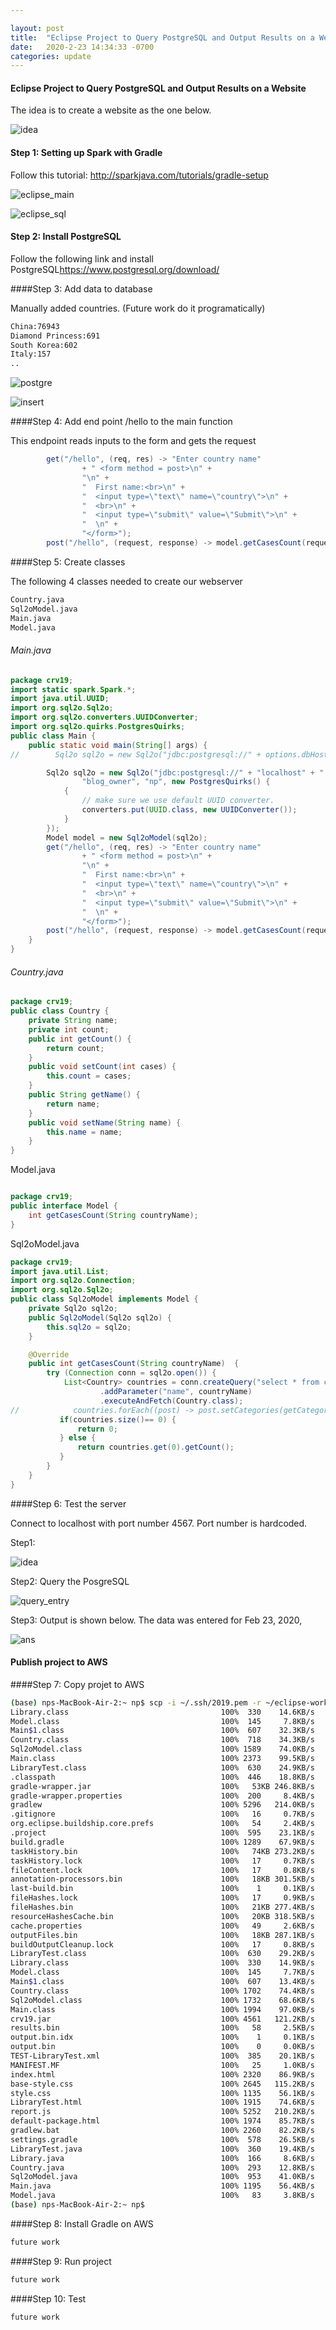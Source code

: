 ```yaml
---

layout: post
title:  "Eclipse Project to Query PostgreSQL and Output Results on a Website"
date:   2020-2-23 14:34:33 -0700
categories: update
---
```



#### Eclipse Project to Query PostgreSQL and Output Results on a Website

The idea is to create a website as the one below.

![idea](/2020-02-23-eclipse_web_server/idea.png)

#### Step 1: Setting up Spark with Gradle

Follow this tutorial: <http://sparkjava.com/tutorials/gradle-setup>



![eclipse_main](/2020-02-23-eclipse_web_server/eclipse_main.png)



![eclipse_sql](/2020-02-23-eclipse_web_server/eclipse_sql.png)

#### Step 2: Install PostgreSQL

Follow the following link and install PostgreSQL<https://www.postgresql.org/download/>

####Step 3: Add data to database

Manually added countries. (Future work do it programatically)

```txt
China:76943
Diamond Princess:691
South Korea:602
Italy:157
..
```

![postgre](/2020-02-23-eclipse_web_server/postgre.png)



![insert](/2020-02-23-eclipse_web_server/insert.png)

####Step 4: Add end point /hello to the main function

This endpoint reads inputs to the form and gets the request

```java
        get("/hello", (req, res) -> "Enter country name"
        		+ " <form method = post>\n" +
        		"\n" +
        		"  First name:<br>\n" +
        		"  <input type=\"text\" name=\"country\">\n" +
        		"  <br>\n" +
        		"  <input type=\"submit\" value=\"Submit\">\n" +
        		"  \n" +
        		"</form>");
        post("/hello", (request, response) -> model.getCasesCount(request.queryParams("country"))+"");
```

####Step 5: Create classes

The following 4 classes needed to create our webserver

```bash
Country.java                                
Sql2oModel.java                                 
Main.java                                      
Model.java                                     
```

###### Main.java

```java
package crv19;
import static spark.Spark.*;
import java.util.UUID;
import org.sql2o.Sql2o;
import org.sql2o.converters.UUIDConverter;
import org.sql2o.quirks.PostgresQuirks;
public class Main {
    public static void main(String[] args) {
//        Sql2o sql2o = new Sql2o("jdbc:postgresql://" + options.dbHost + ":" + options.dbPort + "/" + options.database,

        Sql2o sql2o = new Sql2o("jdbc:postgresql://" + "localhost" + ":" + "5432" + "/" + "crv19",
        		"blog_owner", "np", new PostgresQuirks() {
            {
                // make sure we use default UUID converter.
                converters.put(UUID.class, new UUIDConverter());
            }
        });
        Model model = new Sql2oModel(sql2o);
        get("/hello", (req, res) -> "Enter country name"
        		+ " <form method = post>\n" +
        		"\n" +
        		"  First name:<br>\n" +
        		"  <input type=\"text\" name=\"country\">\n" +
        		"  <br>\n" +
        		"  <input type=\"submit\" value=\"Submit\">\n" +
        		"  \n" +
        		"</form>");
        post("/hello", (request, response) -> model.getCasesCount(request.queryParams("country"))+"");    
    }
}
```

###### Country.java

```java
package crv19;
public class Country {
	private String name;
	private int count;
	public int getCount() {
		return count;
	}
	public void setCount(int cases) {
		this.count = cases;
	}
	public String getName() {
		return name;
	}
	public void setName(String name) {
		this.name = name;
	}
}
```

Model.java

```java

package crv19;
public interface Model {
	int getCasesCount(String countryName);
}
```

Sql2oModel.java

```java
package crv19;
import java.util.List;
import org.sql2o.Connection;
import org.sql2o.Sql2o;
public class Sql2oModel implements Model {
    private Sql2o sql2o;
    public Sql2oModel(Sql2o sql2o) {
        this.sql2o = sql2o;
    }

    @Override
    public int getCasesCount(String countryName)  {
        try (Connection conn = sql2o.open()) {
            List<Country> countries = conn.createQuery("select * from countries where name=:name ")
            		.addParameter("name", countryName)
                    .executeAndFetch(Country.class);
//            countries.forEach((post) -> post.setCategories(getCategoriesFor(conn, post.getPost_uuid())));
           if(countries.size()== 0) {
        	   return 0;
           } else {
        	   return countries.get(0).getCount();
           }
        }
    }
}
```

####Step 6: Test the server

Connect to localhost with port number 4567. Port number is hardcoded.

Step1:

![idea](/2020-02-23-eclipse_web_server/idea.png)

Step2:  Query the PosgreSQL

![query_entry](/2020-02-23-eclipse_web_server/query_entry.png)

Step3: Output is shown below. The data was entered for Feb 23, 2020,

![ans](/2020-02-23-eclipse_web_server/ans.png)

#### Publish project to AWS

####Step 7: Copy projet to AWS

```bash
(base) nps-MacBook-Air-2:~ np$ scp -i ~/.ssh/2019.pem -r ~/eclipse-workspace/crv19_new ec2-user@ec2-52-41-181-26.us-west-2.compute.amazonaws.com:~/.
Library.class                                  100%  330    14.6KB/s   00:00    
Model.class                                    100%  145     7.8KB/s   00:00    
Main$1.class                                   100%  607    32.3KB/s   00:00    
Country.class                                  100%  718    34.3KB/s   00:00    
Sql2oModel.class                               100% 1589    74.0KB/s   00:00    
Main.class                                     100% 2373    99.5KB/s   00:00    
LibraryTest.class                              100%  630    24.9KB/s   00:00    
.classpath                                     100%  446    18.8KB/s   00:00    
gradle-wrapper.jar                             100%   53KB 246.8KB/s   00:00    
gradle-wrapper.properties                      100%  200     8.4KB/s   00:00    
gradlew                                        100% 5296   214.0KB/s   00:00    
.gitignore                                     100%   16     0.7KB/s   00:00    
org.eclipse.buildship.core.prefs               100%   54     2.4KB/s   00:00    
.project                                       100%  595    23.1KB/s   00:00    
build.gradle                                   100% 1289    67.9KB/s   00:00    
taskHistory.bin                                100%   74KB 273.2KB/s   00:00    
taskHistory.lock                               100%   17     0.7KB/s   00:00    
fileContent.lock                               100%   17     0.8KB/s   00:00    
annotation-processors.bin                      100%   18KB 301.5KB/s   00:00    
last-build.bin                                 100%    1     0.1KB/s   00:00    
fileHashes.lock                                100%   17     0.9KB/s   00:00    
fileHashes.bin                                 100%   21KB 277.4KB/s   00:00    
resourceHashesCache.bin                        100%   20KB 318.5KB/s   00:00    
cache.properties                               100%   49     2.6KB/s   00:00    
outputFiles.bin                                100%   18KB 287.1KB/s   00:00    
buildOutputCleanup.lock                        100%   17     0.8KB/s   00:00    
LibraryTest.class                              100%  630    29.2KB/s   00:00    
Library.class                                  100%  330    14.9KB/s   00:00    
Model.class                                    100%  145     7.7KB/s   00:00    
Main$1.class                                   100%  607    13.4KB/s   00:00    
Country.class                                  100% 1702    74.4KB/s   00:00    
Sql2oModel.class                               100% 1732    68.6KB/s   00:00    
Main.class                                     100% 1994    97.0KB/s   00:00    
crv19.jar                                      100% 4561   121.2KB/s   00:00    
results.bin                                    100%   58     2.5KB/s   00:00    
output.bin.idx                                 100%    1     0.1KB/s   00:00    
output.bin                                     100%    0     0.0KB/s   00:00    
TEST-LibraryTest.xml                           100%  385    20.1KB/s   00:00    
MANIFEST.MF                                    100%   25     1.0KB/s   00:00    
index.html                                     100% 2320    86.9KB/s   00:00    
base-style.css                                 100% 2645   115.2KB/s   00:00    
style.css                                      100% 1135    56.1KB/s   00:00    
LibraryTest.html                               100% 1915    74.6KB/s   00:00    
report.js                                      100% 5252   210.2KB/s   00:00    
default-package.html                           100% 1974    85.7KB/s   00:00    
gradlew.bat                                    100% 2260    82.2KB/s   00:00    
settings.gradle                                100%  578    26.5KB/s   00:00    
LibraryTest.java                               100%  360    19.4KB/s   00:00    
Library.java                                   100%  166     8.6KB/s   00:00    
Country.java                                   100%  293    12.8KB/s   00:00    
Sql2oModel.java                                100%  953    41.0KB/s   00:00    
Main.java                                      100% 1195    56.4KB/s   00:00    
Model.java                                     100%   83     3.8KB/s   00:00    
(base) nps-MacBook-Air-2:~ np$
```

####Step 8: Install Gradle on AWS

```bash
future work
```

####Step 9: Run project

```bash
future work
```

####Step 10: Test

```bash
future work
```
